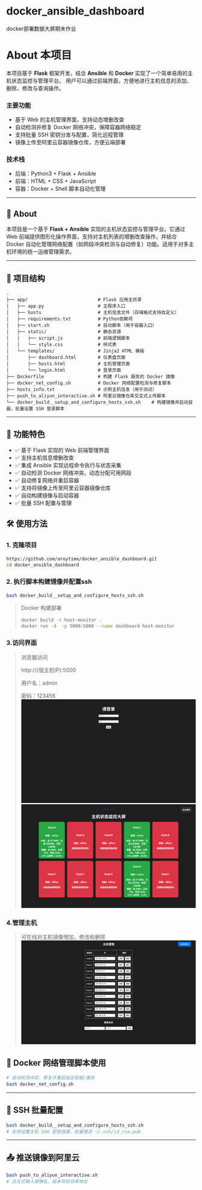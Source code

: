 # docker_ansible_dashboard

docker部署数据大屏期末作业

# About 本项目

本项目基于 **Flask** 框架开发，结合 **Ansible** 和 **Docker** 实现了一个简单易用的主机状态监控与管理平台。
用户可以通过前端界面，方便地进行主机信息的添加、删除、修改与查询操作。

### 主要功能

* 基于 Web 的主机管理界面，支持动态增删改查
* 自动检测并修复 Docker 网络冲突，保障容器网络稳定
* 支持批量 SSH 密钥分发与配置，简化远程管理
* 镜像上传至阿里云容器镜像仓库，方便云端部署

### 技术栈

* 后端：Python3 + Flask + Ansible
* 前端：HTML + CSS + JavaScript
* 容器：Docker + Shell 脚本自动化管理
---

## 📌 About

本项目是一个基于 **Flask + Ansible** 实现的主机状态监控与管理平台。它通过 Web 前端提供图形化操作界面，支持对主机列表的增删改查操作，并结合 Docker 自动化管理网络配置（如网段冲突检测与自动修复）功能。适用于对多主机环境的统一运维管理需求。

---

## 📁 项目结构

```
.
├── app/                          # Flask 应用主目录
│   ├── app.py                    # 主程序入口
│   ├── hosts                     # 主机信息文件（存储格式支持自定义）
│   ├── requirements.txt          # Python依赖项
│   ├── start.sh                  # 启动脚本（用于容器入口）
│   ├── static/                   # 静态资源
│   │   ├── script.js             # 前端逻辑脚本
│   │   └── style.css             # 样式表
│   └── templates/                # Jinja2 HTML 模板
│       ├── dashboard.html        # 仪表盘页面
│       ├── hosts.html            # 主机管理页面
│       └── login.html            # 登录页面
├── Dockerfile                    # 构建 Flask 服务的 Docker 镜像
├── docker_net_config.sh          # Docker 网络配置检测与修复脚本
├── hosts_info.txt                # 示例主机信息（用于测试）
├── push_to_aliyun_interactive.sh # 阿里云镜像仓库交互式上传脚本
└── docker_build__setup_and_configure_hosts_ssh.sh    # 构建镜像并启动容器，批量设置 SSH 登录脚本
```

---

## 🚀 功能特色

* ✅ 基于 Flask 实现的 Web 前端管理界面
* ✅ 支持主机信息增删改查
* ✅ 集成 Ansible 实现远程命令执行与状态采集
* ✅ 自动检测 Docker 网络冲突，动态分配可用网段
* ✅ 自动修复网络并重启容器
* ✅ 支持将镜像上传至阿里云容器镜像仓库
* ✅ 自动构建镜像与启动容器
* ✅ 批量 SSH 配置与管理



## 🛠️ 使用方法

### 1. 克隆项目

```bash
https://github.com/aroytime/docker_ansible_dashboard.git
cd docker_ansible_dashboard
```

### 2. 执行脚本构建镜像并配置ssh

```bash
bash docker_build__setup_and_configure_hosts_ssh.sh
```

> Docker 构建部署
>
> ```bash
> docker build -t host-monitor .
> docker run -d  -p 5000:5000 --name dashboard host-monitor
> ```

### 3.访问界面

> 浏览器访问
>
> http://{宿主机IP}:5000
>
> 用户名：admin
>
> 密码：123456
![查看 1.png 原图](images/1.png)
![查看 2.png 原图](images/2.png)

### 4.管理主机

> 可在线对主机镜像增加，修改和删除
![查看 1.png 原图](images/3.png)

## 🐳 Docker 网络管理脚本使用

```bash
# 自动检测冲突、修复并重启指定容器/服务
bash docker_net_config.sh
```

---

## 🔐 SSH 批量配置

```bash
bash docker_build__setup_and_configure_hosts_ssh.sh
# 支持设置主机 SSH 密钥连接，批量推送 ~/.ssh/id_rsa.pub
```

---

## 📤 推送镜像到阿里云

```bash
bash push_to_aliyun_interactive.sh
# 交互式输入镜像名、版本号和仓库地址
```

